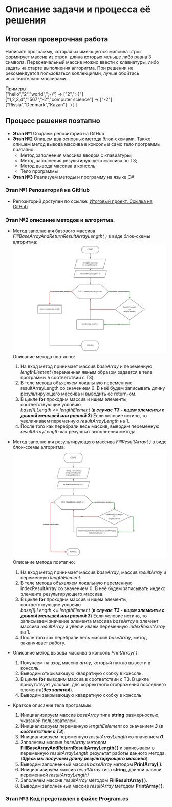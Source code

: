 # Описание задачи и процесса её решения

## **Итоговая проверочная работа**  
Написать программу, которая из имеющегося массива строк формирует массив из строк, длина которых меньше либо равна 3 символа. Первоначальный массив можно ввести с клавиатуры, либо задать на старте выполнения алгоритма. При решении не рекомендуется пользоваться коллекциями, лучше обойтись исключительно массивами.  

Примеры:  
["hello","2","world",";-)"] -> ["2",":-)"]  
["1,2,3,4","1567","-2","computer science"] -> ["-2"]  
["Rissia","Denmark","Kazan"] ->[ ]  

## **Процесс решения поэтапно**
- **Этап №1** Создаем репозиторий на GitHub
- **Этап №2** Опишем два основных метода блок-схемами. Также опишем метод вывода массива в консоль и само тело программы поэтапно:
    - Метод заполнения массива вводом с клавиатуры;
    - Метод заполнения результирующего массива по ТЗ;
    - Метод вывода массива в консоль;
    - Тело программы
- **Этап №3** Реализуем методы и программу на языке C#

### **Этап №1** Репозиторий на GitHub
- Репозиторий доступен по ссылке: [Итоговый проект. Ссылка на GitHub](https://github.com/Akkenton/ProjedctSpec_1-chapter_MarinAA.git)
### **Этап №2** описание методов и алгоритма.

- Метод заполнения базового массива *FillBaseArrayAndReturnResultArrayLength( )* в виде блок-схемы алгоритма:
![Блок-схема метода заполнения базового массива](images/FillBaseArrayAndReturnResultArrayLength.jpg)
    Описание метода поэтапно:
    1. На вход метод принимает массив *baseArray* и переменную *lengthElement* (переменная явным образом задается в теле программы в соответствии с ТЗ).
    2. В теле метода объявляем локальную переменную resultArrayLength со значением 0. В неё будем записывать длину результирующего массива и выводить её return-ом.
    3. В цикле **for** проходим массив и ищем элементы, соответствующие условию  
    *base[i].Length <= lengthElement* (***в случае ТЗ - ищем элементы с длиной меньшей или равной 3***)
    Если условие истино, то увеличиваем переменную *resultArrayLength* на 1.
    4. После того как перебрали весь массив, выводим переменную *resultArrayLength* как результат выполнения метода.
  
- Метод заполнения результирующего массива *FillResultArray( )* в виде блок-схемы алгоритма:
![Блок-схема метода заполнения результирующего массива](images/FillResultArray.jpg)
    Описание метода поэтапно:
    1. На вход метод принимает массив *baseArray*, массив *resultArray* и переменную *lengthElement*.
    2. В теле метода объявляем локальную переменную indexResultArray со значением 0. В неё будем записывать индекс элемента результирующего массива.
    3. В цикле **for** проходим массив и ищем элементы, соответствующие условию  
    *base[i].Length <= lengthElement* (***в случае ТЗ - ищем элементы с длиной меньшей или равной 3***)
    Если условие истино, то записываем значение элемента массива *baseArray* в элемент массива *resultArray* и увеличиваем переменную *indexResultArray* на 1.
    4. После того как перебрали весь массив *baseArray*, метод заканчивает работу.

- Описание метод вывода массива в консоль *PrintArray( )*:  
  1. Получаем на вход массив *array*, который нужно вывести в консоль.
  2. Выводим открывающую квадратную скобку в консоль.
  3. В цикле **for** выводим массив в соответствии с ТЗ. В цикле присутствует условие, для корректного отображения последнего элемента(***без запятой***).
  4. Выводим закрывающую квадратную скобку в консоль.

- Краткое описание тела программы:
  1. Инициализируем массив *baseArray* типа **string** размерностью, указаной пользователем.
  2. Инициализируем переменную *lengthEelement* со значением ***3*** (***в соответствии с ТЗ***).
  3. Инициализируем переменную *resultArrayLength* со значением ***0***.
  4. Заполняем массив *baseArray* методом **FillBaseArrayAndReturnResultArrayLength( )** и записываем в переменную *resultArrayLength* результат работы данного метода. (***Здесь мы получаем длину результирующего массива***).
  5. Выводим заполненный массив *baseArray* методом **PrintArray( )**.
  6. Инициализируем массив *resultArray* типа **string**, длиной равной переменной *resultArrayLength*/
  7. Заполняем массив *resultArray* методом **FillResultArray( )**.
  8. Выводим заполненный массив *resultArray* методом **PrintArray( )**.

### **Этап №3** Код представлен в файле Program.cs